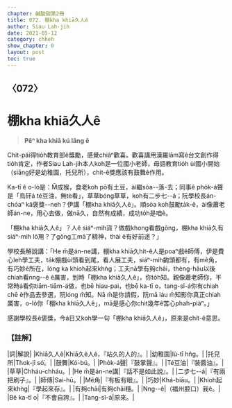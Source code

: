 ```yaml
---
chapter: 鹹酸甜第2冊
title: 072. 棚kha khiā久人ê
author: Siau Lah-jih
date: 2021-05-12
category: chheh
show_chapter: 0
layout: post
toc: true
---
```


## 〈072〉
# 棚kha khiā久人ê
> **Pêⁿ kha khiā kú lâng ê**

Chit-pái得tio̍h教育部ê獎勵，感覺chiâⁿ歡喜。歡喜講用漢羅lām寫ê台文創作得tio̍h肯定，作者Siau Lah-jih本人koh是一位國小老師，母語教育tio̍h ùi國小開始（siāng好是幼稚園，托兒所），chit-ê獎應該有鼓舞ê作用。

Ka-tī ê o-ló是：M̄成猴，食老koh pō有土豆，ài繼sòa--落-去；同事ê pho̍k-á聲是「烏矸á té豆油，無tè看」，草草bóng草草，koh有二步七--á；阮學校長án-chóaⁿ kâ褒獎--neh？伊講「棚kha khiā久人ê」。順sòa koh鼓勵ta̍k-ê，ài像蕭老師án-ne，用心去做，做nā久，自然有成績，成功to̍h是咱ê。

「棚kha khiā久人ê」？人ê siáⁿ-mih貨？做戲khong看戲gōng，棚kha khiā久有siáⁿ-mih lō͘用？了gōng工mā了精神，thài ē有好前途？」

學校長解說講：「He m̄是án-ne講，棚kha khiā久hit-ê人是poaⁿ戲ê師傅，伊是費心leh學工夫，ta̍k棚戲ùi頭看到尾，看人展工夫，siáⁿ-mih齣頭都有，有mê角，有巧妙ê所在，lóng ka khioh起來khǹg；工夫nā學有夠chāi，thèng-hāu以後chiah看nng--ê ê厲害，到時「棚kha khiā久人ê」，你to̍h知。親像蕭老師你，平常時á看你tiām-tiām-á做，也bē hiau-pai，也bē ka-tī o，tang-sî-á你有chiah chē ê作品去參選，阮lóng m̄知。Nā m̄是你請假，阮mā iáu m̄知影你真正chiah厲害，o-ló你「棚kha khiā久人ê」，mā是感心你chit幾年ê苦心phah-piàⁿ。」

感謝學校長ê褒獎，今á日又koh學一句「棚kha khiā久人ê」，原來是chit-ê意思。


### 【註解】

|詞|解說|
|Khiā久人ê|Khiā久ê人ê，『站久的人的』。|
|幼稚園|Iù-tī hn̂g。|
|托兒所|Thok-jî só͘。|
|鼓舞|Kó͘-bú。|
|Pho̍k-á聲|『鼓掌聲』。|
|Té豆油|『裝醬油』。|
|草草|Chháu-chháu。|
|He m̄是án-ne講|『話不是如此說』。|
|二步七--á|『有兩把刷子』。|
|師傅|Sai-hū。|
|Mê角|『有板有眼』。|
|巧妙|Khá-biāu。|
|Khioh起來khǹg|『學起來存』。|
|有夠chāi|有夠chāi穩。|
|Nng--ê|（福州腔口）我ê。|
|Bē ka-tī o|『不會自誇』。|
|Tang-sî-á|原來。|
